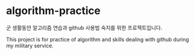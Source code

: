 # algorithm-practice
군 생활동안 알고리즘 연습과 github 사용법 숙지를 위한 프로젝트입니다.

This project is for practice of algorithm and skills dealing with github during my military service.
